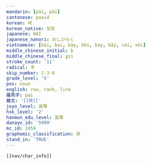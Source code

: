 ```yaml
---
mandarin: [pái, pǎi]
cantonese: paai4
korean: 배
korean_native: 밀칠
japanese: HAI
japanese_nanori: おしひらく
vietnamese: [bài, bai, bày, bời, bay, bầy, vài, vời]
middle_chinese_initial: b
middle_chinese_final: ɣɛi
stroke_count: '11'
radical: 手
skip_number: 1-3-8
grade_level: '5'
pos: noun
english: row, rank, line
羅馬字: pai
韓文: '[[패]]'
joyo_level: 高等
hsk_level: '2'
hanmun_edu_level: 高等
danayo_id: '5999'
mc_id: 2459
graphemic_classification: 非
stand_in: 'TRUE'
---
```

```meta-bind-embed
[[nav/char_info]]
```